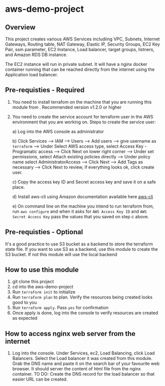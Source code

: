 ﻿# aws-demo-project
 
 ## Overview
 This project creates various AWS Services includiing VPC, Subnets, Internet Gateways, Routing table, NAT Gateway, Elastic IP, Security Groups, EC2 Key Pair, ssm parameter, EC2 Instance, Load balancer, target groups, listners, and Amazon RDS DB instance.

The EC2 instance will run in private subnet. It will have a nginx docker container running that can be reached directly from the internet using the Application load balancer.
 
 ## Pre-requisties - Required
 
 1. You need to install terrafom on the machine that you are running this module from . Recommended version v1.2.0 or higher
 2. You need to create the service account for terraform user in the AWS environment that you are working on. Steps to create the service user:
     
      a) Log into the AWS console as administrator
      
      b) Click Services --> IAM --> Users --> Add users --> give username as `terraform` --> Under Select AWS access type, select Access Key - Programatic       access --> Click Next on lower right corner --> Under set permissions, select Attach existing policies directly --> Under policy name select          AdministratorAccess --> Click Next --> Add Tags as necessary --> Click Next to review, if everything looks ok, click create user.
      
      c) Copy the access key ID and Secret access key and save it on a safe place.
      
      d) Install aws-cli using Amazon documentation available here [aws-cli](https://docs.aws.amazon.com/cli/latest/userguide/getting-started-install.html)
      
      e) On command line on the machine you intend to run terraform from, run `aws configure` and when it asks for `AWS Access Key ID` and `AWS Secret Access Key` pass the values that you saved on step c above.
      
## Pre-requisties - Optional 

It's a good practice to use S3 bucket as a backend to store the terraform state file. If you want to use S3 as a backend, use this module to create the S3 bucket. If not this module will use the local backend

## How to use this module

1) git clone this project
2) cd into the aws-demo-project
3) Run `terraform init` to initialize
4) Run `terraform plan` to plan. Verify the resources being created looks good to you
5) Run `terraform apply`. Pass `yes` for confirmation
6) Once apply is done, log into the console to verify resources are created as expected

## How to access nginx web server from the internet
1) Log into the console. Under Services, ec2, Load Balancing, click Load Balancers. Select the Load balancer it was created from this module. Grab the DNS name and paste it on the search bar of your favourite web browser. It should server the content of html file from the nginx container. TO DO: Create the DNS record for the load balancer so that easier URL can be created.



   
 
 
